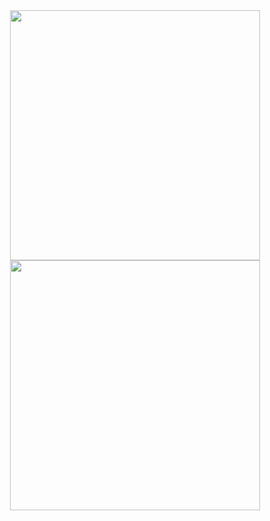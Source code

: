 <div align="center">
           <img width=400 src='https://github-readme-streak-stats.herokuapp.com/?user=chisei00&theme=vue-dark&hide_border=true' /> </ br>
           <img width=400 src='https://github-readme-stats.vercel.app/api/top-langs/?username=chisei00&theme=vue-dark&show_icons=true&hide_border=true&layout=compact' />
        </div>  

<!--
- 👋 Hi, I’m @chisei00
- 👀 I’m interested in ...
- 🌱 I’m currently learning ...
- 💞️ I’m looking to collaborate on ...
- 📫 How to reach me ...
- 😄 Pronouns: ...
- ⚡ Fun fact: ...

chisei00/chisei00 is a ✨ special ✨ repository because its `README.md` (this file) appears on your GitHub profile.
You can click the Preview link to take a look at your changes.
--->
